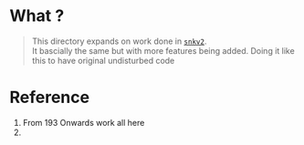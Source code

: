 # What ?

> This directory expands on work done in [`snkv2`](../snkv2). \
> It bascially the same but with more features being added. 
> Doing it like this to have original undisturbed code

# Reference

1. From 193 Onwards work all here 
2. 